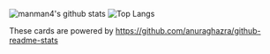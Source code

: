 ![manman4's github stats](https://github-readme-stats.vercel.app/api?username=manman4&count_private=true&show_icons=true&theme=radical)
![Top Langs](https://github-readme-stats.vercel.app/api/top-langs/?username=manman4&theme=radical)

These cards are powered by https://github.com/anuraghazra/github-readme-stats






